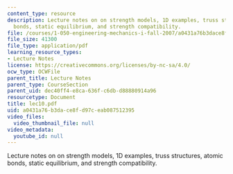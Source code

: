 ```yaml
---
content_type: resource
description: Lecture notes on on strength models, 1D examples, truss structures, atomic
  bonds, static equilibrium, and strength compatibility.
file: /courses/1-050-engineering-mechanics-i-fall-2007/a0431a76b3dace8fd97ceab087512395_lec10.pdf
file_size: 41300
file_type: application/pdf
learning_resource_types:
- Lecture Notes
license: https://creativecommons.org/licenses/by-nc-sa/4.0/
ocw_type: OCWFile
parent_title: Lecture Notes
parent_type: CourseSection
parent_uid: dec40ff4-e8ca-636f-c6db-d88880914a96
resourcetype: Document
title: lec10.pdf
uid: a0431a76-b3da-ce8f-d97c-eab087512395
video_files:
  video_thumbnail_file: null
video_metadata:
  youtube_id: null
---
```

Lecture notes on on strength models, 1D examples, truss structures, atomic bonds, static equilibrium, and strength compatibility.